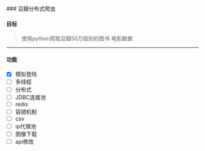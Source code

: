 <br/>
<br/>
### 豆瓣分布式爬虫  

####  目标
> 使用python爬取豆瓣50万级别的图书 电影数据

---
#### 功能

- [x] 模拟登陆
- [ ] 多线程
- [ ] 分布式
- [ ] JDBC连接池
- [ ] redis
- [ ] 容错机制
- [ ] csv
- [ ] ip代理池
- [ ] 图像下载
- [ ] api修改
